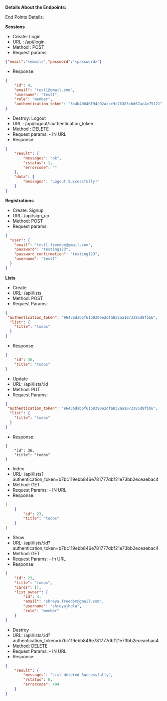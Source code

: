 **Details About the Endpoints:**

End Points Details:

**Sessions**

- Create: Login 
- URL : /api/login
- Method : POST
- Request params: 
```json
{"email":"<email>","password":"<password>"}
```
- Response:
```json
{
    "id": 4,
    "email": "test1@gmail.com",
    "username": "test1",
    "role": "member",
    "authentication_token": "3c4b40046f94c02accc9c76383cbd67ac4e75121"
}
```

- Destroy: Logout
- URL : /api/logout/:authentication_token
- Method : DELETE
- Request params: - IN URL
- Response:
```json
{
    "result": {
        "messages": "ok",
        "rstatus": 1,
        "errorcode": ""
    },
    "data": {
        "messages": "Logout Successfully!"
    }
}
```

**Registrations**

- Create: Signup
- URL: /api/sign_up
- Method: POST
- Request params:
```json
{
  "user": {
    "email": "test1.freedom@gmail.com",
    "password": "testing123",
    "password_confirmation": "testing123",
    "username": "test1"
  }
}
```
**Lists**

- Create
- URL: /api/lists
- Method: POST
- Request Params:
```json
{
 "authentication_token": "9643bdab5f61b8396e2dfa832aa1073385d8fbb6",
  "list": {
    "title": "todos"
  }
}
```
- Response:
```json
{
    "id": 36,
    "title": "todos"
}
```

- Update
- URL: /api/lists/:id
- Method: PUT
- Request Params:
```json
{
 "authentication_token": "9643bdab5f61b8396e2dfa832aa1073385d8fbb6",
  "list": {
    "title": "todos"
  }
}
```
- Response:
```
{
    "id": 36,
    "title": "todos"
}
```
- Index
- URL: /api/lists?authentication_token=b7bc119ebb846e781777dbf21e73bb2eceaebac4
- Method: GET
- Request Params: - IN URL
- Response:
```json
[
    {
        "id": 23,
        "title": "todos"
    }
]
```
- Show
- URL: /api/lists/:id?authentication_token=b7bc119ebb846e781777dbf21e73bb2eceaebac4
- Method: GET
- Request Params: - In URL
- Response: 
```json
{
    "id": 23,
    "title": "todos",
    "cards": [],
    "list_owner": {
        "id": 4,
        "email": "shreya.freedom@gmail.com",
        "username": "shreyajhala",
        "role": "member"
    }
}
```
- Destroy
- URL: /api/lists/:id?authentication_token=b7bc119ebb846e781777dbf21e73bb2eceaebac4
- Method: DELETE
- Request Params: - IN URL
- Response:
```json
{
    "result": {
        "messages": "List deleted Successfully",
        "rstatus": 0,
        "errorcode": 404
    }
}
```

